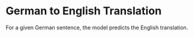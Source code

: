 # German to English Translation

For a given German sentence, the model predicts the English translation.
